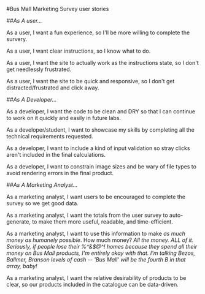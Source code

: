 #Bus Mall Marketing Survey user stories

*##As A user...*

As a user, I want a fun experience, so I'll be more willing to complete the survery.

As a user, I want clear instructions, so I know what to do.

As a user, I want the site to actually work as the instructions state, so I don't get needlessly frustrated.

As a user, I want the site to be quick and responsive, so I don't get distracted/frustrated and click away.

*##As A Developer...*

As a developer, I want the code to be clean and DRY so that I can continue to work on it quickly and easily in future labs.

As a developer/student, I want to showcase my skills by completing all the technical requirements requested.

As a developer, I want to include a kind of input validation so stray clicks aren't included in the final calculations.

As a developer, I want to constrain image sizes and be wary of file types to avoid rendering errors in the final product.

*##As A Marketing Analyst...*

As a marketing analyst, I want users to be encouraged to complete the survey so we get good data.

As a marketing analyst, I want the totals from the user survey to auto-generate, to make them more useful, readable, and time-efficient.

As a marketing analyst, I want to use this information to make *as much money as humanely possible*. How much money? *All the money. ALL of it. Seriously, if people lose their %^&$@^! homes because they spend all their money on Bus Mall products, I'm entirely okay with that. I'm talking Bezos, Ballmer, Branson levels of cash -- 'Bus Mall' will be the fourth B in that array, baby!*

As a marketing analyst, I want the relative desirability of products to be clear, so our products included in the catalogue can be data-driven.
